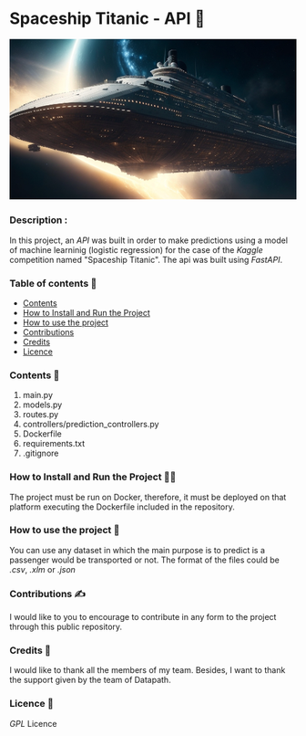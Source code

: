 # **Spaceship Titanic - API**  📘
![spaceship titanic](img/spaceship2.jpeg)

### **Description**  :

In this project, an *API* was built in order to make predictions using a model of machine learninig (logistic regression) for the case of the *Kaggle* competition named "Spaceship Titanic". The api was built using *FastAPI*.

### **Table of contents**  🔡

- [Contents](#contents)
- [How to Install and Run the Project](#how-to-install-and-run-the-project)
- [How to use the project](#how-to-use-the-project)
- [Contributions](#contributions)
- [Credits](#credits)
- [Licence](#licence)

### **Contents**  🔖

1. main.py
2. models.py
3. routes.py
4. controllers/prediction_controllers.py
5. Dockerfile
6. requirements.txt
7. .gitignore

### **How to Install and Run the Project**  🏃‍♂️

The project must be run on Docker, therefore, it must be deployed on that platform executing the Dockerfile included in the repository. 


### **How to use the project**  📂

You can use any dataset in which the main purpose is to predict is a passenger would be transported or not. The format of the files could be *.csv*, *.xlm* or *.json*

### **Contributions**  ✍️

I would like to you to encourage to contribute in any form to the project through this public repository. 

### **Credits**  🎈

I would like to thank all the members of my team. Besides, I want to thank the support given by the team of Datapath. 

### **Licence**  👮

*GPL* Licence
